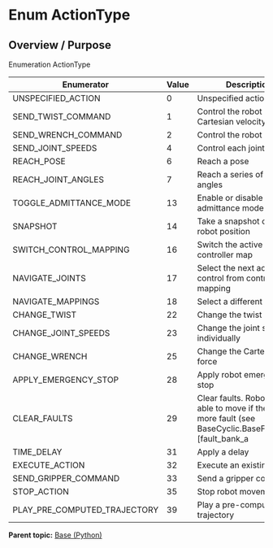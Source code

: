 # Enum ActionType

## Overview / Purpose

Enumeration ActionType

|Enumerator|Value|Description|
|----------|-----|-----------|
|UNSPECIFIED\_ACTION|0|Unspecified action type|
|SEND\_TWIST\_COMMAND|1|Control the robot in Cartesian velocity|
|SEND\_WRENCH\_COMMAND|2|Control the robot in force|
|SEND\_JOINT\_SPEEDS|4|Control each joint speed|
|REACH\_POSE|6|Reach a pose|
|REACH\_JOINT\_ANGLES|7|Reach a series of joint angles|
|TOGGLE\_ADMITTANCE\_MODE|13|Enable or disable the admittance mode|
|SNAPSHOT|14|Take a snapshot of current robot position|
|SWITCH\_CONTROL\_MAPPING|16|Switch the active controller map|
|NAVIGATE\_JOINTS|17|Select the next actuator to control from control mapping|
|NAVIGATE\_MAPPINGS|18|Select a different map|
|CHANGE\_TWIST|22|Change the twist|
|CHANGE\_JOINT\_SPEEDS|23|Change the joint speeds individually|
|CHANGE\_WRENCH|25|Change the Cartesian force|
|APPLY\_EMERGENCY\_STOP|28|Apply robot emergency stop|
|CLEAR\_FAULTS|29|Clear faults. Robot will be able to move if there is no more fault \(see BaseCyclic.BaseFeedback.\[fault\_bank\_a | fault\_bank\_b\]\)|
|TIME\_DELAY|31|Apply a delay|
|EXECUTE\_ACTION|32|Execute an existing action|
|SEND\_GRIPPER\_COMMAND|33|Send a gripper command|
|STOP\_ACTION|35|Stop robot movement|
|PLAY\_PRE\_COMPUTED\_TRAJECTORY|39|Play a pre-computed trajectory|

**Parent topic:** [Base \(Python\)](../../summary_pages/Base.md)

